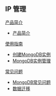 ## IP 管理

[产品简介]()
 
* [产品简介](平台服务/MongoDB/产品简介/MongoDB产品简介.md)

[使用指南]()

* [创建MongoDB实例](平台服务/MongoDB/使用指南/创建MongoDB实例.md)
* [MongoDB实例管理](平台服务/MongoDB/使用指南/MongoDB实例管理.md)

[常见问题]()

* [MongoDB常见问题](平台服务/MongoDB/常见问题/MongoDB常见问题.md)
* [数据迁移](平台服务/MongoDB/常见问题/数据迁移.md)